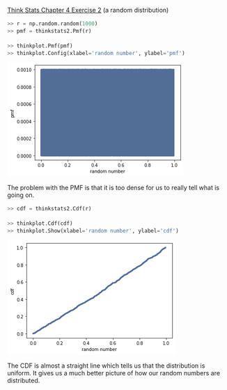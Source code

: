 [Think Stats Chapter 4 Exercise 2](http://greenteapress.com/thinkstats2/html/thinkstats2005.html#toc41) (a random distribution)

```python
>> r = np.random.random(1000)
>> pmf = thinkstats2.Pmf(r)

>> thinkplot.Pmf(pmf)
>> thinkplot.Config(xlabel='random number', ylabel='pmf')
```
 ![pmf](images/4_2_pmf.png)

 The problem with the PMF is that it is too dense for us to really tell what is going on.

 ```python
>> cdf = thinkstats2.Cdf(r)

>> thinkplot.Cdf(cdf)
>> thinkplot.Show(xlabel='random number', ylabel='cdf')
 ```
 ![cdf](images/4_2_cdf.png)

 The CDF is almost a straight line which tells us that the distribution is uniform. It gives us a much better picture of how our random numbers are distributed.
